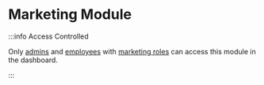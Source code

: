 # Marketing Module

:::info Access Controlled

Only [admins](../../types.md#admin) and [employees](../../types.md#employee) with [marketing roles](../../roles.md#marketing) can access this module in the dashboard.

:::
